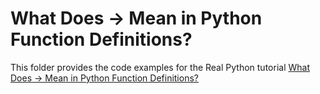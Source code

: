 # What Does -> Mean in Python Function Definitions?

This folder provides the code examples for the Real Python tutorial [What Does -> Mean in Python Function Definitions?](https://realpython.com/what-does-arrow-mean-in-python/) 
